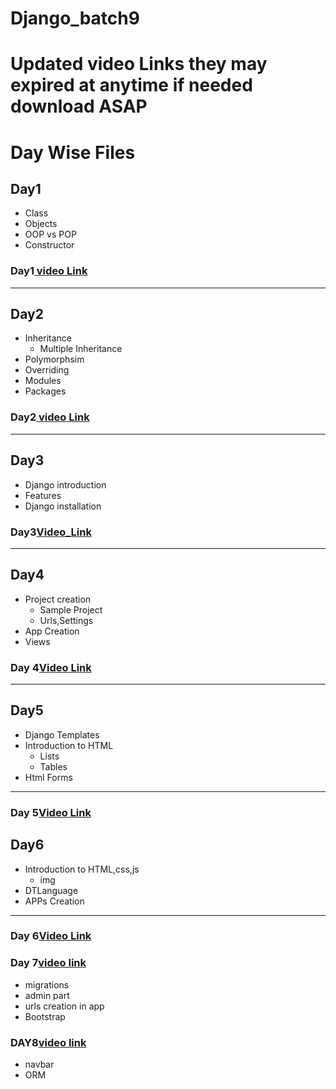 # Django_batch9
# Updated video Links they may expired at anytime if needed download ASAP

# Day Wise Files

## Day1
- Class
- Objects
- OOP vs POP
- Constructor

### Day1[ video Link](https://transcripts.gotomeeting.com/#/s/5c80c37b7941ac79ca41f5687ec5cac554bf274a07df388ee694b03d29913959)


____
## Day2
- Inheritance 
  - Multiple Inheritance
- Polymorphsim
- Overriding
- Modules
- Packages

### Day2[ video Link](https://transcripts.gotomeeting.com/#/s/34e7f5e0b98b29357258cef35deaee7a8a5ae5f42db340009360fe48cf34505a)

____
## Day3
  - Django introduction
  - Features
  - Django installation
### Day3[Video_Link](https://transcripts.gotomeeting.com/#/s/6832495eb3ec89f2de8cbcf0a27e4c36b0ef74d7936722936bdae7540fea6d04)

 _____
 
 ## Day4
 - Project creation
    - Sample Project
    - Urls,Settings
 - App Creation
  - Views
### Day 4[Video Link](https://transcripts.gotomeeting.com/#/s/bb37d1c8328cd81e0d8e503784e01da42c66f315b410ec926bb43a8ec131fb62)

_____
## Day5
- Django Templates
- Introduction to HTML
  - Lists
  - Tables
- Html Forms
 _____
### Day 5[Video Link](https://transcripts.gotomeeting.com/#/s/0781165444da259fdf9c86f92c42b86728cddddf4d209b8e6a5f6680eb50cd5e)



## Day6
- Introduction to HTML,css,js
  - img
- DTLanguage
- APPs Creation

 _____
### Day 6[Video Link](https://transcripts.gotomeeting.com/#/s/95df815c28d38350611a1d21c1925894559f368de4e08e6b149bfabec69dce16)


### Day 7[video link](https://transcripts.gotomeeting.com/#/s/a067a162c8ed1e19010d9b9136d4a3634be9620aaa45d47d889552d6eb0044d2)
- migrations
- admin part
- urls creation in app
- Bootstrap
### DAY8[video link](https://transcripts.gotomeeting.com/#/s/32d48b6d23a7ab2b9b8aa073d631599b17ad035ffc48cf22d8a0ccbe3d2f26a0)
- navbar
- ORM


